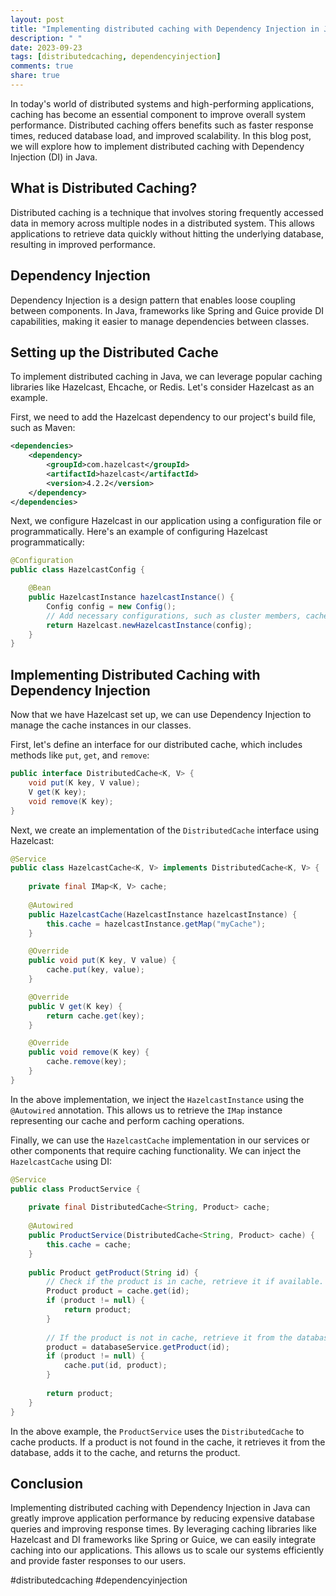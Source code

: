 ```yaml
---
layout: post
title: "Implementing distributed caching with Dependency Injection in Java."
description: " "
date: 2023-09-23
tags: [distributedcaching, dependencyinjection]
comments: true
share: true
---
```


In today's world of distributed systems and high-performing applications, caching has become an essential component to improve overall system performance. Distributed caching offers benefits such as faster response times, reduced database load, and improved scalability. In this blog post, we will explore how to implement distributed caching with Dependency Injection (DI) in Java.

## What is Distributed Caching?

Distributed caching is a technique that involves storing frequently accessed data in memory across multiple nodes in a distributed system. This allows applications to retrieve data quickly without hitting the underlying database, resulting in improved performance.

## Dependency Injection

Dependency Injection is a design pattern that enables loose coupling between components. In Java, frameworks like Spring and Guice provide DI capabilities, making it easier to manage dependencies between classes.

## Setting up the Distributed Cache

To implement distributed caching in Java, we can leverage popular caching libraries like Hazelcast, Ehcache, or Redis. Let's consider Hazelcast as an example.

First, we need to add the Hazelcast dependency to our project's build file, such as Maven:

```xml
<dependencies>
    <dependency>
        <groupId>com.hazelcast</groupId>
        <artifactId>hazelcast</artifactId>
        <version>4.2.2</version>
    </dependency>
</dependencies>
```

Next, we configure Hazelcast in our application using a configuration file or programmatically. Here's an example of configuring Hazelcast programmatically:

```java
@Configuration
public class HazelcastConfig {

    @Bean
    public HazelcastInstance hazelcastInstance() {
        Config config = new Config();
        // Add necessary configurations, such as cluster members, cache configurations, etc.
        return Hazelcast.newHazelcastInstance(config);
    }
}
```

## Implementing Distributed Caching with Dependency Injection

Now that we have Hazelcast set up, we can use Dependency Injection to manage the cache instances in our classes.

First, let's define an interface for our distributed cache, which includes methods like `put`, `get`, and `remove`:

```java
public interface DistributedCache<K, V> {
    void put(K key, V value);
    V get(K key);
    void remove(K key);
}
```

Next, we create an implementation of the `DistributedCache` interface using Hazelcast:

```java
@Service
public class HazelcastCache<K, V> implements DistributedCache<K, V> {
    
    private final IMap<K, V> cache;
    
    @Autowired
    public HazelcastCache(HazelcastInstance hazelcastInstance) {
        this.cache = hazelcastInstance.getMap("myCache");
    }

    @Override
    public void put(K key, V value) {
        cache.put(key, value);
    }

    @Override
    public V get(K key) {
        return cache.get(key);
    }

    @Override
    public void remove(K key) {
        cache.remove(key);
    }
}
```

In the above implementation, we inject the `HazelcastInstance` using the `@Autowired` annotation. This allows us to retrieve the `IMap` instance representing our cache and perform caching operations.

Finally, we can use the `HazelcastCache` implementation in our services or other components that require caching functionality. We can inject the `HazelcastCache` using DI:

```java
@Service
public class ProductService {
    
    private final DistributedCache<String, Product> cache;
    
    @Autowired
    public ProductService(DistributedCache<String, Product> cache) {
        this.cache = cache;
    }
    
    public Product getProduct(String id) {
        // Check if the product is in cache, retrieve it if available.
        Product product = cache.get(id);
        if (product != null) {
            return product;
        }
        
        // If the product is not in cache, retrieve it from the database and put it in the cache.
        product = databaseService.getProduct(id);
        if (product != null) {
            cache.put(id, product);
        }
        
        return product;
    }
}
```

In the above example, the `ProductService` uses the `DistributedCache` to cache products. If a product is not found in the cache, it retrieves it from the database, adds it to the cache, and returns the product.

## Conclusion

Implementing distributed caching with Dependency Injection in Java can greatly improve application performance by reducing expensive database queries and improving response times. By leveraging caching libraries like Hazelcast and DI frameworks like Spring or Guice, we can easily integrate caching into our applications. This allows us to scale our systems efficiently and provide faster responses to our users.

#distributedcaching #dependencyinjection